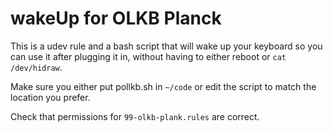 # wakeUp for OLKB Planck

This is a udev rule and a bash script that will wake up your keyboard so you can use it after plugging it in, without having to either reboot or `cat /dev/hidraw`.

Make sure you either put pollkb.sh in `~/code` or edit the script to match the location you prefer.

Check that permissions for `99-olkb-plank.rules` are correct.